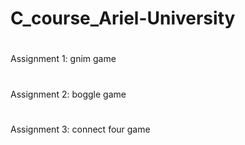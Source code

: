 # C_course_Ariel-University
#
Assignment 1: gnim game
#
Assignment 2: boggle game
#
Assignment 3: connect four game
